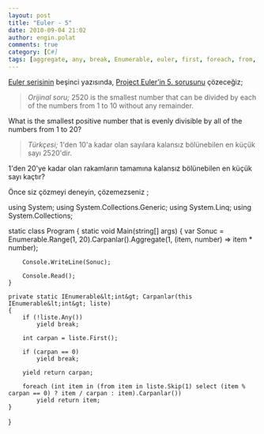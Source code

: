 ```yaml
---
layout: post
title: "Euler - 5"
date: 2010-09-04 21:02
author: engin.polat
comments: true
category: [C#]
tags: [aggregate, any, break, Enumerable, euler, first, foreach, from, IEnumerable, obeb, okek, range, select, skip, yield]
---
```

[Euler serisinin](http://www.enginpolat.com/etiket/euler/) beşinci yazısında, <a href="http://projecteuler.net/index.php?section=problems&amp;id=5" target="_blank" rel="noopener">Project Euler’in 5. sorusunu</a> çözeceğiz;


>*Orijinal soru;* 2520 is the smallest number that can be divided by each of the numbers from 1 to 10 without any remainder.

What is the smallest positive number that is evenly divisible by all of the numbers from 1 to 20?




>*Türkçesi;* 1'den 10'a kadar olan sayılara kalansız bölünebilen en küçük sayı 2520'dir.

1'den 20'ye kadar olan rakamların tamamına kalansız bölünebilen en küçük sayı kaçtır?


Önce siz çözmeyi deneyin, çözemezseniz <!--more-->;



using System;
using System.Collections.Generic;
using System.Linq;
using System.Collections;

static class Program
{
    static void Main(string[] args)
    {
        var Sonuc = Enumerable.Range(1, 20).Carpanlar().Aggregate(1, (item, number) =&gt; item * number);

        Console.WriteLine(Sonuc);

        Console.Read();
    }

    private static IEnumerable&lt;int&gt; Carpanlar(this IEnumerable&lt;int&gt; liste)
    {
        if (!liste.Any())
            yield break;

        int carpan = liste.First();

        if (carpan == 0)
            yield break;

        yield return carpan;

        foreach (int item in (from item in liste.Skip(1) select (item % carpan == 0) ? item / carpan : item).Carpanlar())
            yield return item;
    }
}


